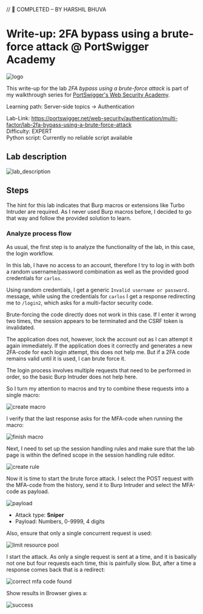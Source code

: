 // 📝 COMPLETED – BY HARSHIL BHUVA

# Write-up: 2FA bypass using a brute-force attack @ PortSwigger Academy

![logo](img/logo.png)

This write-up for the lab *2FA bypass using a brute-force attack* is part of my walkthrough series for [PortSwigger's Web Security Academy](https://portswigger.net/web-security).

Learning path: Server-side topics → Authentication

Lab-Link: <https://portswigger.net/web-security/authentication/multi-factor/lab-2fa-bypass-using-a-brute-force-attack>  
Difficulty: EXPERT  
Python script: Currently no reliable script available

## Lab description

![lab_description](img/lab_description.png)

## Steps

The hint for this lab indicates that Burp macros or extensions like Turbo Intruder are required. As I never used Burp macros before, I decided to go that way and follow the provided solution to learn.

### Analyze process flow

As usual, the first step is to analyze the functionality of the lab, in this case, the login workflow.

In this lab, I have no access to an account, therefore I try to log in with both a random username/password combination as well as the provided good credentials for `carlos`.

Using random credentials, I get a generic `Invalid username or password.` message, while using the credentials for `carlos` I get a response redirecting me to `/login2`, which asks for a multi-factor security code.

Brute-forcing the code directly does not work in this case. If I enter it wrong two times, the session appears to be terminated and the CSRF token is invalidated.

The application does not, however, lock the account out as I can attempt it again immediately. If the application does it correctly and generates a new 2FA-code for each login attempt, this does not help me. But if a 2FA code remains valid until it is used, I can brute force it.

The login process involves multiple requests that need to be performed in order, so the basic Burp Intruder does not help here. 

So I turn my attention to macros and try to combine these requests into a single macro:

![create macro](img/create_macro.png)

I verify that the last response asks for the MFA-code when running the macro:

![finish macro](img/finish_macro.png)

Next, I need to set up the session handling rules and make sure that the lab page is within the defined scope in the session handling rule editor.

![create rule](img/rule_editor.png)

Now it is time to start the brute force attack. I select the POST request with the MFA-code from the history, send it to Burp Intruder and select the MFA-code as payload.

![payload](img/payloads.png)

- Attack type: **Sniper**
- Payload: Numbers, 0-9999, 4 digits

Also, ensure that only a single concurrent request is used:

![limit resource pool](img/resource_pool.png)

I start the attack. As only a single request is sent at a time, and it is basically not one but four requests each time, this is painfully slow. But, after a time a response comes back that is a redirect:

![correct mfa code found](img/result_mfa.png)

Show results in Browser gives a:

![success](img/success.png)
